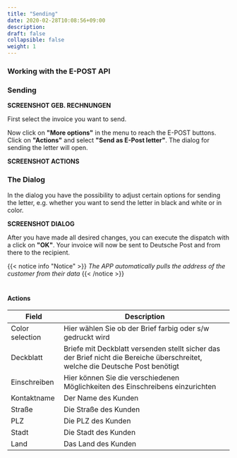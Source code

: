 ```yaml
---
title: "Sending"
date: 2020-02-28T10:08:56+09:00
description: 
draft: false
collapsible: false
weight: 1
---
```

### Working with the E-POST API

### Sending

**SCREENSHOT GEB. RECHNUNGEN**

First select the invoice you want to send.

Now click on **"More options"** in the menu to reach the E-POST buttons. Click on **"Actions"** and select **"Send as E-Post letter"**. The dialog for sending the letter will open.

**SCREENSHOT ACTIONS**

### The Dialog

In the dialog you have the possibility to adjust certain options for sending the letter, e.g. whether you want to send the letter in black and white or in color.

**SCREENSHOT DIALOG**

After you have made all desired changes, you can execute the dispatch with a click on **"OK"**. Your invoice will now be sent to Deutsche Post and from there to the recipient.

{{< notice info "Notice" >}}
 _The APP automatically pulls the address of the customer from their data_
{{< /notice >}}
#

#### Actions

| Field        | Description                                                                                                                   |
|--------------|--------------------------------------------------------------------------------------------------------------------------------|
| Color selection  | Hier wählen Sie ob der Brief farbig oder s/w gedruckt wird                                                                     |
| Deckblatt    | Briefe mit Deckblatt versenden stellt sicher das der Brief nicht die Bereiche überschreitet, welche die Deutsche Post benötigt |
| Einschreiben | Hier können Sie die verschiedenen Möglichkeiten des Einschreibens einzurichten                                                 |
| Kontaktname  | Der Name des Kunden                                                                                                            |
| Straße       | Die Straße des Kunden                                                                                                          |
| PLZ          | Die PLZ des Kunden                                                                                                             |
| Stadt        | Die Stadt des Kunden                                                                                                           |
| Land         | Das Land des Kunden                                                                                                            |